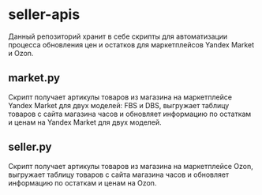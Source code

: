 # seller-apis
Данный репозиторий хранит в себе скрипты для автоматизации процесса обновления цен и остатков для маркетплейсов Yandex Market и Ozon.
## market.py
Скрипт получает артикулы товаров из магазина на маркетплейсе Yandex Market для двух моделей: FBS и DBS, выгружает таблицу товаров с сайта магазина часов и обновляет информацию по остаткам и ценам на Yandex Market для двух моделей.

## seller.py

Скрипт получает артикулы товаров из магазина на маркетплейсе Ozon, выгружает таблицу товаров с сайта магазина часов и обновляет информацию по остаткам и ценам на Ozon.
